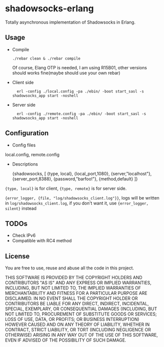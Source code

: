 shadowsocks-erlang
===========
Totally asynchronous implementation of Shadowsocks in Erlang.

Usage
-----------
* Compile


    `./rebar clean & ./rebar compile`

  Of course, Elang OTP is needed, I am using R15B01, other versions should works fine(maybe should 
  use your own rebar)
* Client side

        erl -config ./local.config -pa ./ebin/ -boot start_sasl -s shadowsocks_app start -noshell
* Server side
   
        erl -config ./remote.config -pa ./ebin/ -boot start_sasl -s shadowsocks_app start -noshell

Configuration
-----------
* Config files

 local.config, remote.config
* Descriptions

    {shadowsocks,
    [
      {type, local},
      {local_port,1080},
      {server,"localhost"},
      {server_port,8388},
      {password,"barfoo!"},
      {method,default}
    ]}


`{type, local}` is for client, `{type, remote}` is for server side.

`{error_logger, {file, "log/shadowsocks_client.log"}}`, logs will be written 
in `log/shadowsocks_client.log`, if you don't want it, use `{error_logger, silent}` instead

TODOs
-----------
* Check IPv6
* Compatible with RC4 method

License
-----------
You are free to use, reuse and abuse all the code in this project.

THIS SOFTWARE IS PROVIDED BY THE COPYRIGHT HOLDERS AND CONTRIBUTORS "AS IS" AND ANY EXPRESS OR IMPLIED WARRANTIES, INCLUDING, BUT NOT LIMITED TO, THE IMPLIED WARRANTIES OF MERCHANTABILITY AND FITNESS FOR A PARTICULAR PURPOSE ARE DISCLAIMED. IN NO EVENT SHALL THE COPYRIGHT HOLDER OR CONTRIBUTORS BE LIABLE FOR ANY DIRECT, INDIRECT, INCIDENTAL, SPECIAL, EXEMPLARY, OR CONSEQUENTIAL DAMAGES (INCLUDING, BUT NOT LIMITED TO, PROCUREMENT OF SUBSTITUTE GOODS OR SERVICES; LOSS OF USE, DATA, OR PROFITS; OR BUSINESS INTERRUPTION) HOWEVER CAUSED AND ON ANY THEORY OF LIABILITY, WHETHER IN CONTRACT, STRICT LIABILITY, OR TORT (INCLUDING NEGLIGENCE OR OTHERWISE) ARISING IN ANY WAY OUT OF THE USE OF THIS SOFTWARE, EVEN IF ADVISED OF THE POSSIBILITY OF SUCH DAMAGE.
